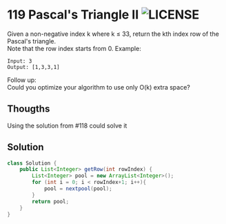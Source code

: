 # 119 Pascal's Triangle II ![LICENSE](https://img.shields.io/badge/Rank-Easy-green)
Given a non-negative index k where k ≤ 33, return the kth index row of the Pascal's triangle.  
Note that the row index starts from 0.
Example:
```
Input: 3
Output: [1,3,3,1]
```
Follow up:  
Could you optimize your algorithm to use only O(k) extra space?
## Thougths
Using the solution from #118 could solve it

## Solution
```java
class Solution {
    public List<Integer> getRow(int rowIndex) {
        List<Integer> pool = new ArrayList<Integer>();
        for (int i = 0; i < rowIndex+1; i++){
            pool = nextpool(pool);
        }
        return pool;
    }
}
```